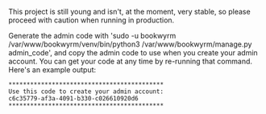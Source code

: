 This project is still young and isn't, at the moment, very stable, so please proceed with caution when running in production.

Generate the admin code with 'sudo -u bookwyrm /var/www/bookwyrm/venv/bin/python3 /var/www/bookwyrm/manage.py admin_code', 
and copy the admin code to use when you create your admin account. You can get your code 
at any time by re-running that command. Here's an example output:
```
*******************************************
Use this code to create your admin account:
c6c35779-af3a-4091-b330-c026610920d6
*******************************************
```